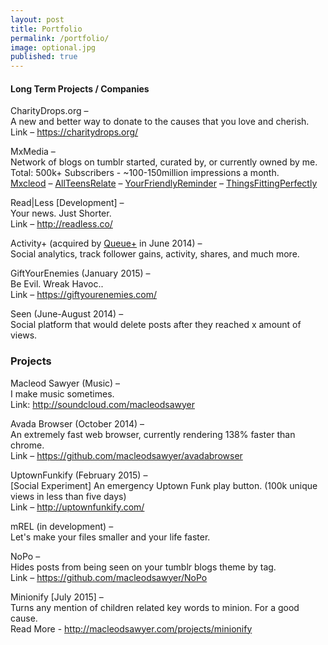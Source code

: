 ```yaml
---
layout: post
title: Portfolio
permalink: /portfolio/
image: optional.jpg
published: true
---
```



#### Long Term Projects / Companies 

CharityDrops.org &#8211;<br>
A new and better way to donate to the causes that you love and cherish.<br>
Link &#8211; <https://charitydrops.org/>

MxMedia &#8211;<br>
Network of blogs on tumblr started, curated by, or currently owned by me.<br> Total: 500k+ Subscribers - ~100-150million impressions a month.<br>
[Mxcleod](http://mxcleod.com/) &#8211; 
[AllTeensRelate](http://alllteensrelate.tumblr.com/) &#8211; 
[YourFriendlyReminder](http://yourfriendlyreminder.tumblr.com/) &#8211; [ThingsFittingPerfectly](http://ThingsFittingPerfectly.tumblr.com/)<br>

Read|Less [Development] &#8211;<br>
Your news. Just Shorter.<br>
Link &#8211; <http://readless.co/>

Activity+ (acquired by <a href="http://qplus.io">Queue+</a> in June 2014) &#8211;<br>
Social analytics, track follower gains, activity, shares, and much more.

GiftYourEnemies (January 2015) &#8211;<br>
Be Evil. Wreak Havoc..<br>
Link &#8211; <https://giftyourenemies.com/>

Seen (June-August 2014) &#8211;<br>
Social platform that would delete posts after they reached x amount of views.

### Projects

Macleod Sawyer (Music) &#8211;<br>
I make music sometimes.<br>
Link: <http://soundcloud.com/macleodsawyer>

Avada Browser (October 2014) &#8211;<br>
An extremely fast web browser, currently rendering 138% faster than chrome.<br>
Link &#8211; <https://github.com/macleodsawyer/avadabrowser>

UptownFunkify (February 2015) &#8211;<br>
[Social Experiment] An emergency Uptown Funk play button. (100k unique views in less than five days)<br>
Link &#8211; <http://uptownfunkify.com/><br>

mREL (in development) &#8211;<br>
Let's make your files smaller and your life faster.<br>

NoPo &#8211;<br>
Hides posts from being seen on your tumblr blogs theme by tag.<br>
Link &#8211; <https://github.com/macleodsawyer/NoPo>

Minionify [July 2015] &#8211;<br>
Turns any mention of children related key words to minion. For a good cause.<br>
Read More - <http://macleodsawyer.com/projects/minionify><br>
